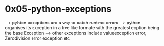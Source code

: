 # 0x05-python-exceptions
--> pyhton exceptions are a way to catch runtime errors
--> python organises its exception in a tree like formate with the greatest ecption being the base Exception
--> other exceptions include valueexception error, Zerodivision error exception etc
